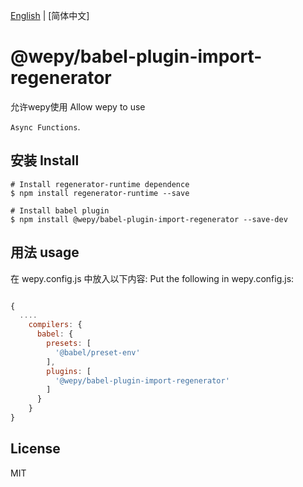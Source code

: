 [English](./README_EN.md) | [简体中文]

# @wepy/babel-plugin-import-regenerator

允许wepy使用
Allow wepy to use

 `Async Functions`.

## 安装  Install

```
# Install regenerator-runtime dependence
$ npm install regenerator-runtime --save

# Install babel plugin 
$ npm install @wepy/babel-plugin-import-regenerator --save-dev
```

## 用法  usage

在 wepy.config.js 中放入以下内容:
Put the following in wepy.config.js:


```js

{
  ....
    compilers: {
      babel: {
        presets: [
          '@babel/preset-env'
        ],
        plugins: [
          '@wepy/babel-plugin-import-regenerator'
        ]
      }
    }
}
```

## License

MIT
